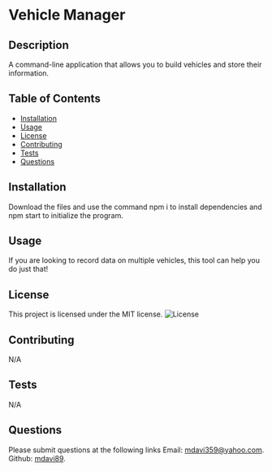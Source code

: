 # Vehicle Manager
## Description
A command-line application that allows you to build vehicles and store their information.

## Table of Contents
- [Installation](#installation)
- [Usage](#usage)
- [License](#license)
- [Contributing](#contributing)
- [Tests](#tests)
- [Questions](#questions)

## Installation
Download the files and use the command npm i to install dependencies and npm start to initialize the program.

## Usage
If you are looking to record data on multiple vehicles, this tool can help you do just that!

## License
This project is licensed under the MIT license.
![License](https://img.shields.io/badge/license-MIT-blue.svg)

## Contributing
N/A

## Tests
N/A

## Questions
Please submit questions at the following links
Email: [mdavi359@yahoo.com](mailto:mdavi359@yahoo.com).
Github: [mdavi89](https://github.com/mdavi89).
